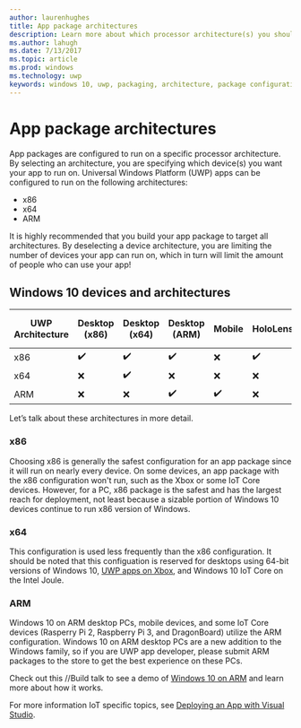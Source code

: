 ```yaml
---
author: laurenhughes
title: App package architectures
description: Learn more about which processor architecture(s) you should use when building your UWP app package.
ms.author: lahugh
ms.date: 7/13/2017
ms.topic: article
ms.prod: windows
ms.technology: uwp
keywords: windows 10, uwp, packaging, architecture, package configuration
---
```


# App package architectures

App packages are configured to run on a specific processor architecture. By selecting an architecture, you are specifying which device(s) you want your app to run on. Universal Windows Platform (UWP) apps can be configured to run on the following architectures:
- x86
- x64
- ARM

It is highly recommended that you build your app package to target all architectures. By deselecting a device architecture, you are limiting the number of devices your app can run on, which in turn will limit the amount of people who can use your app!

## Windows 10 devices and architectures

| UWP Architecture | Desktop (x86)      | Desktop (x64)      | Desktop (ARM)      | Mobile             | HoloLens           | Xbox               | IoT Core (Device dependent) | 
|------------------|--------------------|--------------------|--------------------|--------------------|--------------------|--------------------|-----------------------------|
| x86              | :heavy_check_mark: | :heavy_check_mark: | :heavy_check_mark: | :x:                | :heavy_check_mark: | :x:                | :heavy_check_mark:          |
| x64              | :x:                | :heavy_check_mark: | :x:                | :x:                | :x:                | :heavy_check_mark: | :heavy_check_mark:          |
| ARM              | :x:                | :x:                | :heavy_check_mark: | :heavy_check_mark: | :x:                | :x:                | :heavy_check_mark:          |
 

Let’s talk about these architectures in more detail. 

### x86
Choosing x86 is generally the safest configuration for an app package since it will run on nearly every device. On some devices, an app package with the x86 configuration won't run, such as the Xbox or some IoT Core devices. However, for a PC, x86 package is the safest and has the largest reach for deployment, not least because a sizable portion of Windows 10 devices continue to run x86 version of Windows. 

### x64
This configuration is used less frequently than the x86 configuration. It should be noted that this configuation is reserved for desktops using 64-bit versions of Windows 10, [UWP apps on Xbox](https://docs.microsoft.com/windows/uwp/xbox-apps/system-resource-allocation), and Windows 10 IoT Core on the Intel Joule.

### ARM
Windows 10 on ARM desktop PCs, mobile devices, and some IoT Core devices (Rasperry Pi 2, Raspberry Pi 3, and DragonBoard) utilize the ARM configuration. Windows 10 on ARM desktop PCs are a new addition to the Windows family, so if you are UWP app developer, please submit ARM packages to the store to get the best experience on these PCs. 

Check out this //Build talk to see a demo of [Windows 10 on ARM](https://channel9.msdn.com/Events/Build/2017/P4171) and learn more about how it works. 

For more information IoT specific topics, see [Deploying an App with Visual Studio](https://developer.microsoft.com/windows/iot/Docs/AppDeployment).
